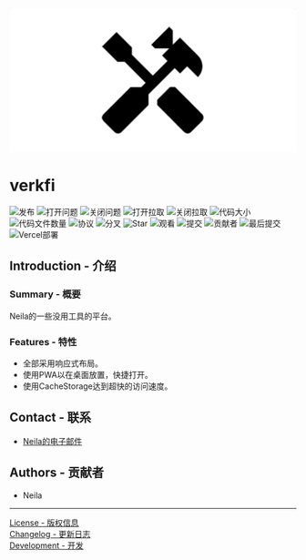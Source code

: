 <div style="text-align: center">
    <img alt="Social" src="./public/image/social.png" />
</div>

# verkfi

![发布](https://img.shields.io/github/v/release/neila-a/verkfi?include_prereleases&style=for-the-badge)
![打开问题](https://img.shields.io/github/issues-raw/neila-a/verkfi?style=for-the-badge)
![关闭问题](https://img.shields.io/github/issues-closed-raw/neila-a/verkfi?style=for-the-badge)
![打开拉取](https://img.shields.io/github/issues-pr-raw/neila-a/verkfi?style=for-the-badge)
![关闭拉取](https://img.shields.io/github/issues-pr-closed-raw/neila-a/verkfi?style=for-the-badge)
![代码大小](https://img.shields.io/github/languages/code-size/neila-a/verkfi?style=for-the-badge)
![代码文件数量](https://img.shields.io/github/directory-file-count/neila-a/verkfi?style=for-the-badge)
![协议](https://img.shields.io/github/license/neila-a/verkfi?style=for-the-badge)
![分叉](https://img.shields.io/github/forks/neila-a/verkfi?style=for-the-badge)
![Star](https://img.shields.io/github/stars/neila-a/verkfi?style=for-the-badge)
![观看](https://img.shields.io/github/watchers/neila-a/verkfi?style=for-the-badge)
![提交](https://img.shields.io/github/commit-activity/w/neila-a/verkfi?style=for-the-badge)
![贡献者](https://img.shields.io/github/contributors/neila-a/verkfi?style=for-the-badge)
![最后提交](https://img.shields.io/github/last-commit/neila-a/verkfi?style=for-the-badge)
![Vercel部署](https://img.shields.io/github/deployments/neila-a/verkfi/Production?label=VERCEL&style=for-the-badge)

## Introduction - 介绍

### Summary - 概要

Neila的一些没用工具的平台。

### Features - 特性

- 全部采用响应式布局。
- 使用PWA以在桌面放置，快捷打开。
- 使用CacheStorage达到超快的访问速度。

## Contact - 联系

- [Neila的电子邮件](mailto:neila@neila.ga)

## Authors - 贡献者

- Neila

---

[License - 版权信息](./LICENSE)  
[Changelog - 更新日志](https://github.com/neila-a/verkfi/releases)  
[Development - 开发](./CONTRIBUTION.md)
